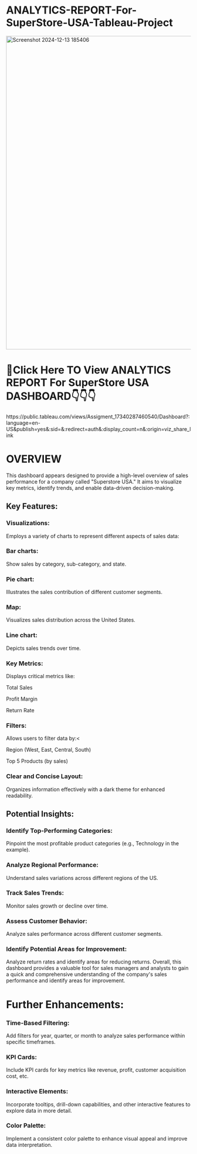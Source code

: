 # ANALYTICS-REPORT-For-SuperStore-USA-Tableau-Project
<img width="853" alt="Screenshot 2024-12-13 185406" src="https://github.com/user-attachments/assets/bff602b2-7386-4c93-b0f2-c74704ce24cd" />
<H1>📌Click Here TO View ANALYTICS REPORT For SuperStore USA DASHBOARD👇👇👇</H1>
<url>https://public.tableau.com/views/Assigment_17340287460540/Dashboard?:language=en-US&publish=yes&:sid=&:redirect=auth&:display_count=n&:origin=viz_share_link</url>
<BODY>
<H1>OVERVIEW</H1>
This dashboard appears designed to provide a high-level overview of sales performance for a company called "Superstore USA." It aims to visualize key metrics, identify trends, and enable data-driven decision-making.
<HEADER2>
<H2>Key Features:</H2>
</HEADER2>
<HEADER3></HEADER3>
<H3>Visualizations:</H3> Employs a variety of charts to represent different aspects of sales data:
<H3>Bar charts:</H3> Show sales by category, sub-category, and state.
<H3>Pie chart:</H3> Illustrates the sales contribution of different customer segments.
<H3>Map:</H3> Visualizes sales distribution across the United States.
<H3>Line chart: </H3>Depicts sales trends over time.
<H3>Key Metrics:</H3> Displays critical metrics like:
<P>Total Sales</P>
<P>Profit Margin</P>
<P>Return Rate</P>
<H3>Filters:</H3> Allows users to filter data by:<
<P>Region (West, East, Central, South)</P>
<P>Top 5 Products (by sales)</P>
<H3>Clear and Concise Layout:</H3> Organizes information effectively with a dark theme for enhanced readability.

<H2>Potential Insights:</H2>

<H3>Identify Top-Performing Categories:</H3> Pinpoint the most profitable product categories (e.g., Technology in the example).
<H3>Analyze Regional Performance:</H3> Understand sales variations across different regions of the US.
<H3>Track Sales Trends:</H3> Monitor sales growth or decline over time.
<H3>Assess Customer Behavior:</H3> Analyze sales performance across different customer segments.
<H3>Identify Potential Areas for Improvement:</H3> Analyze return rates and identify areas for reducing returns.
Overall, this dashboard provides a valuable tool for sales managers and analysts to gain a quick and comprehensive understanding of the company's sales performance and identify areas for improvement.

<H1>Further Enhancements:</H1>

<P><H3>Time-Based Filtering:</H3> Add filters for year, quarter, or month to analyze sales performance within specific timeframes.</P>
<P><H3>KPI Cards:</H3> Include KPI cards for key metrics like revenue, profit, customer acquisition cost, etc.</P>
<P><H3>Interactive Elements:</H3> Incorporate tooltips, drill-down capabilities, and other interactive features to explore data in more detail.</P>
<P><H3>Color Palette:</H3> Implement a consistent color palette to enhance visual appeal and improve data interpretation.</P>


</HEADER3>
</BODY>
